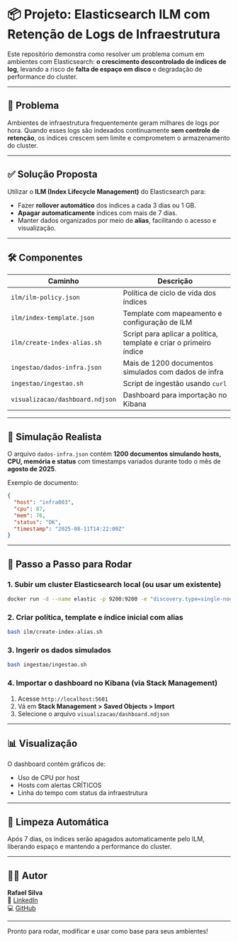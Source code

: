 
# 📦 Projeto: Elasticsearch ILM com Retenção de Logs de Infraestrutura

Este repositório demonstra como resolver um problema comum em ambientes com Elasticsearch: **o crescimento descontrolado de índices de log**, levando a risco de **falta de espaço em disco** e degradação de performance do cluster.

---

## 🚨 Problema

Ambientes de infraestrutura frequentemente geram milhares de logs por hora. Quando esses logs são indexados continuamente **sem controle de retenção**, os índices crescem sem limite e comprometem o armazenamento do cluster.

---

## ✅ Solução Proposta

Utilizar o **ILM (Index Lifecycle Management)** do Elasticsearch para:

- Fazer **rollover automático** dos índices a cada 3 dias ou 1 GB.
- **Apagar automaticamente** índices com mais de 7 dias.
- Manter dados organizados por meio de **alias**, facilitando o acesso e visualização.

---

## 🛠️ Componentes

| Caminho                     | Descrição |
|----------------------------|-----------|
| `ilm/ilm-policy.json`      | Política de ciclo de vida dos índices |
| `ilm/index-template.json`  | Template com mapeamento e configuração de ILM |
| `ilm/create-index-alias.sh`| Script para aplicar a política, template e criar o primeiro índice |
| `ingestao/dados-infra.json`| Mais de 1200 documentos simulados com dados de infra |
| `ingestao/ingestao.sh`     | Script de ingestão usando `curl` |
| `visualizacao/dashboard.ndjson` | Dashboard para importação no Kibana |

---

## 🧪 Simulação Realista

O arquivo `dados-infra.json` contém **1200 documentos simulando hosts, CPU, memória e status** com timestamps variados durante todo o mês de **agosto de 2025**.

Exemplo de documento:
```json
{
  "host": "infra003",
  "cpu": 87,
  "mem": 76,
  "status": "OK",
  "timestamp": "2025-08-11T14:22:00Z"
}
```

---

## 🚀 Passo a Passo para Rodar

### 1. Subir um cluster Elasticsearch local (ou usar um existente)

```bash
docker run -d --name elastic -p 9200:9200 -e "discovery.type=single-node" -e "xpack.security.enabled=false" elasticsearch:8.12.2
```

### 2. Criar política, template e índice inicial com alias

```bash
bash ilm/create-index-alias.sh
```

### 3. Ingerir os dados simulados

```bash
bash ingestao/ingestao.sh
```

### 4. Importar o dashboard no Kibana (via Stack Management)

1. Acesse `http://localhost:5601`
2. Vá em **Stack Management > Saved Objects > Import**
3. Selecione o arquivo `visualizacao/dashboard.ndjson`

---

## 📊 Visualização

O dashboard contém gráficos de:

- Uso de CPU por host
- Hosts com alertas CRÍTICOS
- Linha do tempo com status da infraestrutura

---

## 🧼 Limpeza Automática

Após 7 dias, os índices serão apagados automaticamente pelo ILM, liberando espaço e mantendo a performance do cluster.

---

## 👨‍💻 Autor

**Rafael Silva**  
🔗 [LinkedIn](https://linkedin.com/in/rafael-silva-leader-coordenador)  
💻 [GitHub](https://github.com/rafasilva1984)

---

Pronto para rodar, modificar e usar como base para seus ambientes!
